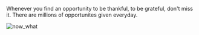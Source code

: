 Whenever you find an opportunity to be thankful, to be grateful, don't miss it. There are millions of opportunites given everyday. 



![now_what](https://user-images.githubusercontent.com/97389964/228527920-612fa8bd-e71d-4f09-8a2e-d441763d0ff1.jpg)
